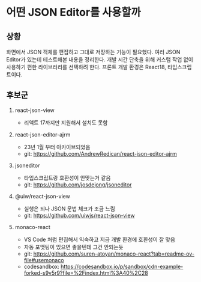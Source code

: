 # 어떤 JSON Editor를 사용할까

## 상황

화면에서 JSON 객체를 편집하고 그대로 저장하는 기능이 필요했다. 여러 JSON Editor가 있는데 테스트해본 내용을 정리한다. 개발 시간 단축을 위해 커스텀 작업 없이 사용하기 편한 라이브러리를 선택하려 한다. 프론트 개발 환경은 React18, 타입스크립트이다.

## 후보군

1. react-json-view
    * 리액트 17까지만 지원해서 설치도 못함

2. react-json-editor-ajrm
    * 23년 1월 부터 아카이브되었음
    * git: <https://github.com/AndrewRedican/react-json-editor-ajrm>

3. jsoneditor
    * 타입스크립트랑 호환성이 안맞는거 같음
    * git: <https://github.com/josdejong/jsoneditor>

4. @uiw/react-json-view
    * 실행은 되나 JSON 문법 체크가 조금 느림
    * git: <https://github.com/uiwjs/react-json-view>

5. monaco-react
    * VS Code 처럼 편집해서 익숙하고 지금 개발 환경에 호환성이 잘 맞음
    * 자동 포맷팅이 있으면 좋을텐데 그건 안되는듯
    * git: <https://github.com/suren-atoyan/monaco-react?tab=readme-ov-file#usemonaco>
    * codesandbox: <https://codesandbox.io/p/sandbox/cdn-example-forked-s9v5r9?file=%2Findex.html%3A40%2C28>
